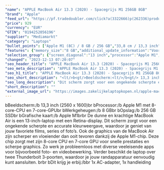 ```yaml
---
"name": "APPLE MacBook Air 13.3 (2020) - Spacegrijs M1 256GB 8GB"
"brand": "Apple"
"feed_url": "https://pf.tradedoubler.com/click?a(3322666)p(262336)product(50617-1681031)ttid(3)url(https%3A%2F%2Fwww.mediamarkt.nl%2Fnl%2Fproduct%2F_apple-macbook-air-13-3-2020-spacegrijs-m1-256gb-8gb-1681031.html%3Futm_source%3Dtradedoubler%26utm_medium%3Daff-comparison%26utm_term%3D1681031)"
"price": 929
"currency": "EUR"
"GTIN": "0194252056196"
"supplier": "Mediamarkt"
"category": "Laptops"
"bullet_points": ["Apple M1 (8C) / 8 GB / 256 GB","33,8 cm / 13,3 inch","Retina - 33,8 cm / 13,3 inch","SSD , 256 GB","2x Thunderbolt 3, 1x hoofdtelefoon","Lithium-Polymeer (LiPo)","30.41 cm x 1.61 cm x 21.24 cm /"]
"features": {"memory_size":"8 GB","additional_update_information":"Voor zover op de afbeeldingen apps worden getoond, geldt dat MediaMarkt niet kan garanderen dat de apps tijdens de volledige levensduur van het product goed zullen blijven functioneren. Dit hangt af van het beleid van de fabrikant.","screen_diagonal_cm":"33,8 cm","connections":"2x Thunderbolt 3, 1x hoofdtelefoon","bluetooth":"Ja","product_height":"1,61 cm","depth":"21,24 cm","manufacturer_guarantee":"2 jaar","card_reader":"Nee","panel_type":"IPS (In-Plane Switching)","touchscreen":"Nee","number_of_processor_cores":"8","processor":"Apple M1 met 8-core-CPU en 7-core-GPU","manufacturer_part_number":"MGN63N/A","total_storage_space_in_gb":"256 GB SSD","screen_diagonal_cm_inch":"33,8 cm / 13,3 inch","screen_diagonal_inches":"13.3 inch","processor_model":"M-Series","integrated_mike":"Ja","speakers":"Ja","convertibility":"Vast scherm","dimensions_weight":"30.41 cm x 1.61 cm x 21.24 cm /","model_year":"2020","shipping_costs":"0.00","product_manufacturer":"APPLE","delivery_time":"1","bluetooth_version":"5.0","battery_life":"18 uur","short_description":"13.3 inch Retina • Apple M1 8-core CPU en 7-core GPU • 8 GB • 256 GB SSD","color":"Grijs","product_type":"Laptop","type_of_1_hard_disk":"SSD","capacity_of_1_hard_disk":"256 GB","resolution":"2560 x 1600","hard_disk_1":"SSD , 256 GB","height":"1,61 cm","front_camera":"Ja","wlan_standards":"Wireless AX","product_depth":"21,24 cm","integrated_webcam":"Ja","update_policy":"Onbekend","wlan":"Ja","ram_type":"DDR4","image_quality":"Retina","previous_price":"","battery_type":"Lithium-Polymeer (LiPo)","product_introduction_date":"2020-11-10","configuration":"Apple M1 (8C) / 8 GB / 256 GB","scope_of_delivery":"1x AC-adapter, 1x handleiding","weight":"1,29 kg","product_width":"30,41 cm","manufacturer_supported_software_updates":"Ja","ram_configuration":"8 GB","total_storage_space":"256 GB","operating_system":"MacOS"}
"selection_group": {"screen_diagonal":"13 inch","processor":"Apple M1","changed_price_past_3_days":false,"product_family":"MacBook Air"}
"changed": "2023-12-13 07:20:07"
"seo_header_title": "APPLE MacBook Air 13.3 (2020) - Spacegrijs M1 256GB 8GB"
"seo_meta_description": "APPLE MacBook Air 13.3 (2020) - Spacegrijs M1 256GB 8GB"
"seo_h1_title": "APPLE MacBook Air 13.3 (2020) - Spacegrijs M1 256GB 8GB"
"seo_short_description": "<lt/>b<gt/>Beeldscherm:<lt/>/b<gt/> 13,3 inch (2560 x 1600)<lt/>br<gt/> <lt/>b<gt/>Processor:<lt/>/b<gt/> Apple M1 met 8-core-CPU en 7-core-GPU<lt/>br<gt/> <lt/>b<gt/>Werkgeheugen:<lt/>/b<gt/> 8 GB<lt/>br<gt/> <lt/>b<gt/>Opslag:<lt/>/b<gt/> 256 GB SSD<lt/>br<gt/> <lt/>b<gt/>Grafische kaart:<lt/>/b<gt/> Apple M1<lt/>br<gt/><lt/>br<gt/> De dunne en krachtige MacBook Air is een 13-inch-laptop met een Retina-display."
"seo_long_description": "Dit scherm zorgt voor een ongekende scherpte en accurate kleurweergave, waardoor je geniet van jouw favoriete films, series of foto’s. Ook de graphics van de MacBook Air zijn scherper en vloeiender dan ooit tevoren dankzij de Apple M1-chip. Deze chip zorgt met zijn 8-core CPU en 7-core GPU voor snelle prestaties en scherpe graphics. Zo werk je probleemloos met diverse veeleisende apps voor bijvoorbeeld foto- en videobewerking. Verder beschikt de laptop over twee Thunderbolt 3-poorten, waardoor je jouw randapparatuur eenvoudig kunt aansluiten. <lt/>br<gt/><lt/>br<gt/> <lt/>b<gt/>Dit krijg je erbij:<lt/>/b<gt/><lt/>br<gt/> 1x AC-adapter, 1x handleiding"
"short_description": ""
"external_image_url": "https://images.zakelijkelaptopkopen.nl/apple-macbook-air-13-3-2020-spacegrijs-m1-256gb-8gb-1681031.webp"
---
```


<lt/>b<gt/>Beeldscherm:<lt/>/b<gt/> 13,3 inch (2560 x 1600)<lt/>br<gt/> <lt/>b<gt/>Processor:<lt/>/b<gt/> Apple M1 met 8-core-CPU en 7-core-GPU<lt/>br<gt/> <lt/>b<gt/>Werkgeheugen:<lt/>/b<gt/> 8 GB<lt/>br<gt/> <lt/>b<gt/>Opslag:<lt/>/b<gt/> 256 GB SSD<lt/>br<gt/> <lt/>b<gt/>Grafische kaart:<lt/>/b<gt/> Apple M1<lt/>br<gt/><lt/>br<gt/> De dunne en krachtige MacBook Air is een 13-inch-laptop met een Retina-display. Dit scherm zorgt voor een ongekende scherpte en accurate kleurweergave, waardoor je geniet van jouw favoriete films, series of foto’s. Ook de graphics van de MacBook Air zijn scherper en vloeiender dan ooit tevoren dankzij de Apple M1-chip. Deze chip zorgt met zijn 8-core CPU en 7-core GPU voor snelle prestaties en scherpe graphics. Zo werk je probleemloos met diverse veeleisende apps voor bijvoorbeeld foto- en videobewerking. Verder beschikt de laptop over twee Thunderbolt 3-poorten, waardoor je jouw randapparatuur eenvoudig kunt aansluiten. <lt/>br<gt/><lt/>br<gt/> <lt/>b<gt/>Dit krijg je erbij:<lt/>/b<gt/><lt/>br<gt/> 1x AC-adapter, 1x handleiding